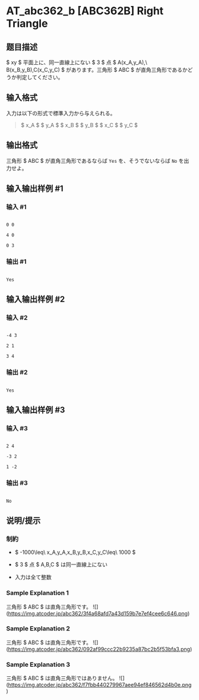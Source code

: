 # AT_abc362_b [ABC362B] Right Triangle

## 题目描述

[problemUrl]: https://atcoder.jp/contests/abc362/tasks/abc362_b

$ xy $ 平面上に、同一直線上にない $ 3 $ 点 $ A(x_A,y_A),\ B(x_B,y_B),C(x_C,y_C) $ があります。三角形 $ ABC $ が直角三角形であるかどうか判定してください。

## 输入格式

入力は以下の形式で標準入力から与えられる。

> $ x_A $ $ y_A $ $ x_B $ $ y_B $ $ x_C $ $ y_C $

## 输出格式

三角形 $ ABC $ が直角三角形であるならば `Yes` を、そうでないならば `No` を出力せよ。

## 输入输出样例 #1

### 输入 #1

```
0 0
4 0
0 3
```

### 输出 #1

```
Yes
```

## 输入输出样例 #2

### 输入 #2

```
-4 3
2 1
3 4
```

### 输出 #2

```
Yes
```

## 输入输出样例 #3

### 输入 #3

```
2 4
-3 2
1 -2
```

### 输出 #3

```
No
```

## 说明/提示

### 制約

- $ -1000\leq\ x_A,y_A,x_B,y_B,x_C,y_C\leq\ 1000 $
- $ 3 $ 点 $ A,B,C $ は同一直線上にない
- 入力は全て整数
 
### Sample Explanation 1

三角形 $ ABC $ は直角三角形です。 !\[\](https://img.atcoder.jp/abc362/3f4a68afd7a43d159b7e7ef4cee6c646.png)

### Sample Explanation 2

三角形 $ ABC $ は直角三角形です。 !\[\](https://img.atcoder.jp/abc362/092af99ccc22b9235a87bc2b5f53bfa3.png)

### Sample Explanation 3

三角形 $ ABC $ は直角三角形ではありません。 !\[\](https://img.atcoder.jp/abc362/f7fbb440279967aee94ef846562d4b0e.png)